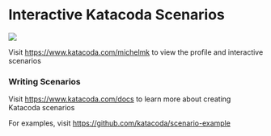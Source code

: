 # Interactive Katacoda Scenarios

[![](http://shields.katacoda.com/katacoda/michelmk/count.svg)](https://www.katacoda.com/michelmk "Get your profile on Katacoda.com")

Visit https://www.katacoda.com/michelmk to view the profile and interactive scenarios

### Writing Scenarios
Visit https://www.katacoda.com/docs to learn more about creating Katacoda scenarios

For examples, visit https://github.com/katacoda/scenario-example
